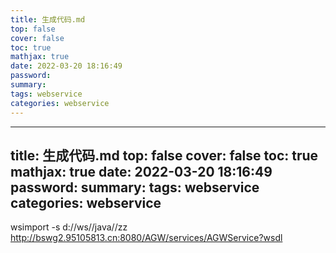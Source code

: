 ```yaml
---
title: 生成代码.md
top: false
cover: false
toc: true
mathjax: true
date: 2022-03-20 18:16:49
password:
summary:
tags: webservice
categories: webservice
---
```

---
title: 生成代码.md
top: false
cover: false
toc: true
mathjax: true
date: 2022-03-20 18:16:49
password:
summary:
tags: webservice
categories: webservice
---
wsimport -s d://ws//java//zz http://bswg2.95105813.cn:8080/AGW/services/AGWService?wsdl
